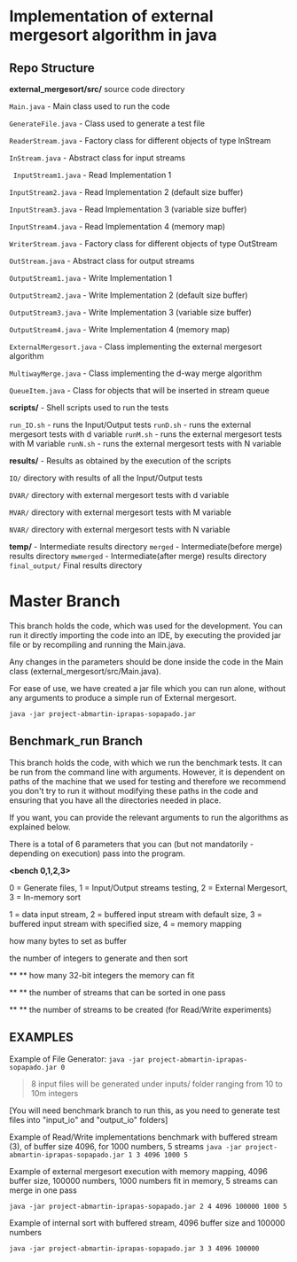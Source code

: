 # Implementation of external mergesort algorithm in java

## Repo Structure

**external_mergesort/src/** source code directory

 `Main.java` - Main class used to run the code
 
 `GenerateFile.java` - Class used to generate a test file

`ReaderStream.java` -  Factory class for different objects of type InStream

`InStream.java` - Abstract class for input streams

` InputStream1.java` - Read Implementation 1

`InputStream2.java` - Read Implementation 2 (default size buffer)

`InputStream3.java` - Read Implementation 3 (variable size buffer)

`InputStream4.java` - Read Implementation 4 (memory map)

`WriterStream.java` - Factory class for different objects of type OutStream

`OutStream.java` - Abstract class for output streams

`OutputStream1.java` - Write Implementation 1

`OutputStream2.java` - Write Implementation 2 (default size buffer)

`OutputStream3.java` - Write Implementation 3 (variable size buffer)

`OutputStream4.java` - Write Implementation 4 (memory map)

`ExternalMergesort.java` - Class implementing the external mergesort algorithm

`MultiwayMerge.java` - Class implementing the d-way merge algorithm

`QueueItem.java` - Class for objects that will be inserted in stream queue

**scripts/** - Shell scripts used to run the tests

`run_IO.sh` - runs the Input/Output tests
`runD.sh` - runs the external mergesort tests with d variable
`runM.sh` - runs the external mergesort tests with M variable
`runN.sh` - runs the external mergesort tests with N variable

**results/** - Results as obtained by the execution of the scripts

`IO/` directory with results of all the Input/Output tests

`DVAR/` directory with external mergesort tests with d variable

`MVAR/` directory with external mergesort tests with M variable

`NVAR/` directory with external mergesort tests with N variable

**temp/** - Intermediate results directory
`merged` - Intermediate(before merge) results directory
`mwmerged` - Intermediate(after merge) results directory
`final_output/` Final results directory

# Master Branch

This branch holds the code, which was used for the development. You can run it directly importing the code into an IDE, by executing the provided jar file or by recompiling and running the Main.java.

Any changes in the parameters should be done inside the code in the Main class (external_mergesort/src/Main.java).

For ease of use, we have created a jar file which you can run alone, without any arguments to produce a simple run of External mergesort.

`java -jar project-abmartin-iprapas-sopapado.jar`

## Benchmark_run Branch

This branch holds the code, with which we run the benchmark tests. It can be run from the command line with arguments. However, it is dependent on paths of the machine that we used for testing and therefore we recommend you don't try to run it without modifying these paths in the code and ensuring that you have all the directories needed in place.


If you want, you can provide the relevant arguments to run the algorithms as explained below.

There is a total of 6 parameters that you can (but not mandatorily - depending on execution) pass into the program.

**<bench 0,1,2,3>**

0 = Generate files, 1 = Input/Output streams testing, 2 = External Mergesort, 3 = In-memory sort

**<IO implementation>**
 
1 = data input stream, 2 = buffered input stream with default size, 3 = buffered input stream with specified size, 4 = memory mapping

**<buffersize>**
how many bytes to set as buffer

**<N numbers>**
the number of integers to generate and then sort

**<M memory> **
how many 32-bit integers the memory can fit

** <Dway merge> **
the number of streams that can be sorted in one pass

** <K Streams> **
the number of streams to be created (for Read/Write experiments)


## EXAMPLES 

Example of File Generator:
`java -jar project-abmartin-iprapas-sopapado.jar 0`

> 8 input files will be generated under inputs/ folder ranging from 10 to 10m integers

[You will need benchmark branch to run this, as you need to generate test files into "input_io" and "output_io" folders]

Example of Read/Write implementations benchmark with buffered stream (3), of buffer size 4096, for 1000 numbers, 5 streams
`java -jar project-abmartin-iprapas-sopapado.jar 1 3 4096 1000 5`


Example of external mergesort execution with memory mapping, 4096 buffer size, 100000 numbers, 1000 numbers fit in memory, 5 streams can merge in one pass

`java -jar project-abmartin-iprapas-sopapado.jar 2 4 4096 100000 1000 5`


Example of internal sort with buffered stream, 4096 buffer size and 100000 numbers 

`java -jar project-abmartin-iprapas-sopapado.jar 3 3 4096 100000`

